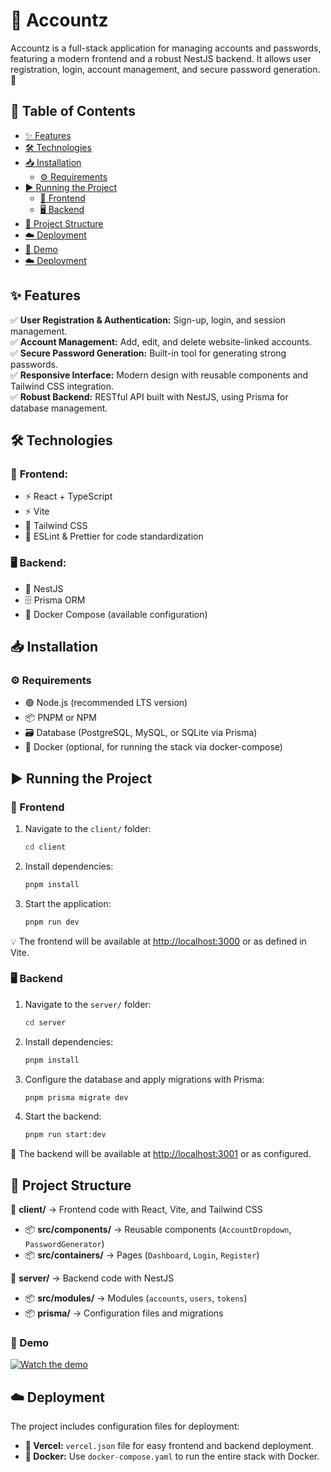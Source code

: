 # 🚀 Accountz  

Accountz is a full-stack application for managing accounts and passwords, featuring a modern frontend and a robust NestJS backend. It allows user registration, login, account management, and secure password generation. 🔐  

## 📜 Table of Contents  

- [✨ Features](#-features)  
- [🛠 Technologies](#-technologies)  
- [📥 Installation](#-installation)  
  - [⚙ Requirements](#-requirements)  
- [▶️ Running the Project](#-running-the-project)  
  - [🎨 Frontend](#-frontend)  
  - [🖥 Backend](#-backend)  
- [📂 Project Structure](#-project-structure)  
- [☁️ Deployment](#-deployment)  
- [🎥 Demo](#-demo)  
- [☁️ Deployment](#-deployment)  

## ✨ Features  

✅ **User Registration & Authentication:** Sign-up, login, and session management.  
✅ **Account Management:** Add, edit, and delete website-linked accounts.  
✅ **Secure Password Generation:** Built-in tool for generating strong passwords.  
✅ **Responsive Interface:** Modern design with reusable components and Tailwind CSS integration.  
✅ **Robust Backend:** RESTful API built with NestJS, using Prisma for database management.  

## 🛠 Technologies  

### 🎨 **Frontend:**  
- ⚡ React + TypeScript  
- ⚡ Vite  
- 🎨 Tailwind CSS  
- 🧹 ESLint & Prettier for code standardization  

### 🖥 **Backend:**  
- 🚀 NestJS  
- 🗄 Prisma ORM  
- 🐳 Docker Compose (available configuration)  

## 📥 Installation  

### ⚙ Requirements  

- 🟢 Node.js (recommended LTS version)  
- 📦 PNPM or NPM  
- 🗃 Database (PostgreSQL, MySQL, or SQLite via Prisma)  
- 🐳 Docker (optional, for running the stack via docker-compose)  

## ▶️ Running the Project  

### 🎨 Frontend  

1. Navigate to the `client/` folder:  
   ```bash
   cd client
   ```  
2. Install dependencies:  
   ```bash
   pnpm install
   ```  
3. Start the application:  
   ```bash
   pnpm run dev
   ```  
💡 The frontend will be available at [http://localhost:3000](http://localhost:5173) or as defined in Vite.  

### 🖥 Backend  

1. Navigate to the `server/` folder:  
   ```bash
   cd server
   ```  
2. Install dependencies:  
   ```bash
   pnpm install
   ```  
3. Configure the database and apply migrations with Prisma:  
   ```bash
   pnpm prisma migrate dev
   ```  
4. Start the backend:  
   ```bash
   pnpm run start:dev
   ```  
🔗 The backend will be available at [http://localhost:3001](http://localhost:3110) or as configured.  

## 📂 Project Structure  

📁 **client/** → Frontend code with React, Vite, and Tailwind CSS  
  - 📦 **src/components/** → Reusable components (`AccountDropdown`, `PasswordGenerator`)  
  - 📦 **src/containers/** → Pages (`Dashboard`, `Login`, `Register`)  

📁 **server/** → Backend code with NestJS  
  - 📦 **src/modules/** → Modules (`accounts`, `users`, `tokens`)  
  - 📦 **prisma/** → Configuration files and migrations  
  
### 🎥 Demo

[![Watch the demo](https://img.youtube.com/vi/1OpyfoMtNGI/0.jpg)](https://www.youtube.com/watch?v=1OpyfoMtNGI)

## ☁️ Deployment  

The project includes configuration files for deployment:  
- **🔧 Vercel:** `vercel.json` file for easy frontend and backend deployment.  
- **🐳 Docker:** Use `docker-compose.yaml` to run the entire stack with Docker.  
